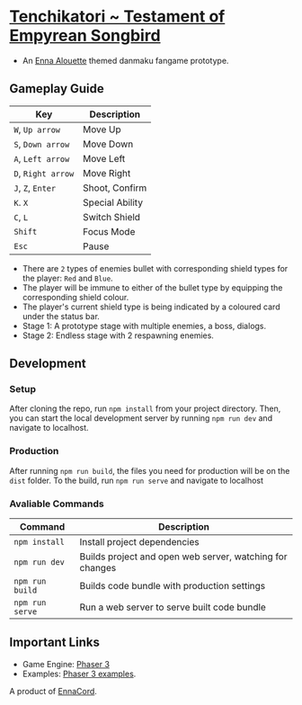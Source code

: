 # [Tenchikatori ~ Testament of Empyrean Songbird](https://ennacord.github.io/tenchikatori-toes/)
- An [Enna Alouette](https://www.youtube.com/channel/UCR6qhsLpn62WVxCBK1dkLow?sub_confirmation=1) themed danmaku fangame prototype.

## Gameplay Guide

| Key | Description |
|---------|-------------|
| `W`, `Up arrow` | Move Up |
| `S`, `Down arrow` | Move Down |
| `A`, `Left arrow` | Move Left |
| `D`, `Right arrow` | Move Right |
| `J`, `Z`, `Enter` | Shoot, Confirm |
| `K`. `X` | Special Ability |
| `C`, `L` | Switch Shield |
| `Shift` | Focus Mode |
| `Esc` | Pause |

- There are `2` types of enemies bullet with corresponding shield types for the player: `Red` and `Blue`.
- The player will be immune to either of the bullet type by equipping the corresponding shield colour.
- The player's current shield type is being indicated by a coloured card under the status bar.
- Stage 1: A prototype stage with multiple enemies, a boss, dialogs.
- Stage 2: Endless stage with 2 respawning enemies.

## Development
### Setup

After cloning the repo, run `npm install` from your project directory. Then, you can start the local development
server by running `npm run dev` and navigate to localhost.

### Production

After running `npm run build`, the files you need for production will be on the `dist` folder. To the build, run `npm run serve` and navigate to localhost

### Avaliable Commands

| Command | Description |
|---------|-------------|
| `npm install` | Install project dependencies |
| `npm run dev` | Builds project and open web server, watching for changes |
| `npm run build` | Builds code bundle with production settings  |
| `npm run serve` | Run a web server to serve built code bundle |

## Important Links

- Game Engine: [Phaser 3](https://newdocs.phaser.io/docs/) 
- Examples: [Phaser 3 examples](http://labs.phaser.io/index.html).

A product of [EnnaCord](https://discord.gg/enna).
